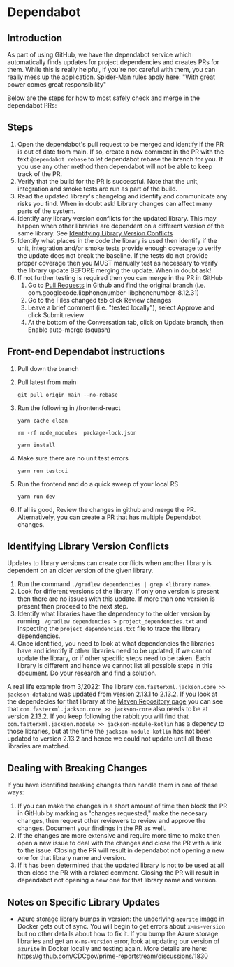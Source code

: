 # Dependabot

## Introduction
As part of using GitHub, we have the dependabot service which automatically finds updates
for project dependencies and creates PRs for them. While this is really helpful, if you're
not careful with them, you can really mess up the application. Spider-Man rules apply here:
"With great power comes great responsibility"

Below are the steps for how to most safely check and merge in the dependabot PRs:

## Steps
1. Open the dependabot's pull request to be merged and identify if the PR is out of date from main.  If so, create a new comment in the PR with the text
   `@dependabot rebase` to let dependabot rebase the branch for you.  If you use any other method then dependabot will not be able to keep track of the PR.
2. Verify that the build for the PR is successful.  Note that the unit, integration and smoke tests are run as part of the build.
3. Read the updated library's changelog and identify and communicate any risks you find.  When in doubt ask! Library changes can affect many parts of the system.
4. Identify any library version conflicts for the updated library. This may happen when other libraries are dependent on a different version of the same library.  See
   [Identifying Library Version Conflicts](#identifying-library-version-conflicts)
5. Identify what places in the code the library is used then identify if the unit, integration and/or smoke tests provide enough coverage to verify the update does
   not break the baseline.  If the tests do not provide proper coverage then you MUST manually test as necessary to verify the library update BEFORE merging the update.
   When in doubt ask!
6. If not further testing is required then you can merge in the PR in GitHub
    1. Go to [Pull Requests](https://github.com/CDCgov/prime-reportstream/pulls) in Github and find the original branch (i.e. com.googlecode.libphonenumber-libphonenumber-8.12.31)
    2. Go to the Files changed tab click Review changes
    3. Leave a brief comment (i.e. "tested locally"), select Approve and click Submit review
    4. At the bottom of the Conversation tab, click on Update branch, then Enable auto-merge (squash)

## Front-end Dependabot instructions
1. Pull down the branch

2. Pull latest from main

    `git pull origin main --no-rebase`

3. Run the following in /frontend-react

    `yarn cache clean`

    `rm -rf node_modules  package-lock.json`

    `yarn install`

5. Make sure there are no unit test errors 

    `yarn run test:ci`

6. Run the frontend and do a quick sweep of your local RS

    `yarn run dev`

7. If all is good, Review the changes in github and merge the PR. Alternatively, you can create a PR that has multiple Dependabot changes.


## Identifying Library Version Conflicts
Updates to library versions can create conflicts when another library is dependent on an older version of the given library.
1. Run the command `./gradlew dependencies | grep <library name>`.
2. Look for different versions of the library.  If only one version is present then there are no issues with this update.  If more than one version is present then
   proceed to the next step.
3. Identify what libraries have the dependency to the older version by running `./gradlew dependencies > project_dependencies.txt` and inspecting
   the `project_dependencies.txt` file to trace the library dependencies.
4. Once identified, you need to look at what dependencies the libraries have and identify if other libraries need to be updated, if we cannot update the library,
   or if other specific steps need to be taken.  Each library is different and hence we cannot list all possible steps in this document.  Do your research and find
   a solution.

A real life example from 3/2022:
The library `com.fasterxml.jackson.core >> jackson-databind` was updated from version 2.13.1 to 2.13.2.  If you look at the dependecies for that library at
the [Maven Repository page](https://mvnrepository.com/artifact/com.fasterxml.jackson.core/jackson-databind/2.13.2) you can see that
`com.fasterxml.jackson.core >> jackson-core` also needs to be at version 2.13.2.  If you keep following the rabbit you will find that
`com.fasterxml.jackson.module >> jackson-module-kotlin` has a depency to those libraries, but at the time the `jackson-module-kotlin` has not been updated to version
2.13.2 and hence we could not update until all those libraries are matched.

## Dealing with Breaking Changes
If you have identified breaking changes then handle them in one of these ways:
1. If you can make the changes in a short amount of time then block the PR in GitHub by marking as "changes requested," make the necesary changes, then request
   other reviewers to review and approve the changes.  Document your findings in the PR as well.
2. If the changes are more extensive and require more time to make then open a new issue to deal with the changes and close the PR with a link to the issue.  Closing the
   PR will result in dependabot not opening a new one for that library name and version.
3. If it has been determined that the updated library is not to be used at all then close the PR with a related comment. Closing the
   PR will result in dependabot not opening a new one for that library name and version.

## Notes on Specific Library Updates
* Azure storage library bumps in version: the underlying `azurite` image in Docker gets out of sync. You will begin to get errors about `x-ms-version` but no
  other details about how to fix it. If you bump the Azure storage libraries and get an `x-ms-version` error,
  look at updating our version of `azurite` in Docker locally and testing again. More details are here: https://github.com/CDCgov/prime-reportstream/discussions/1830
